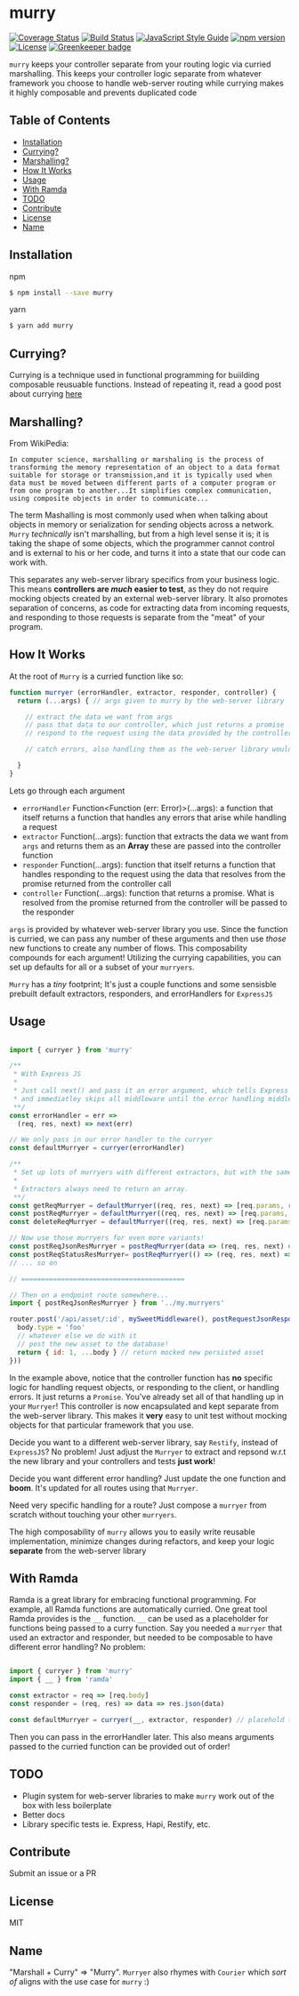 # murry

[![Coverage Status](https://coveralls.io/repos/github/TillaTheHun0/murry/badge.svg?branch=master)](https://coveralls.io/github/TillaTheHun0/murry?branch=master) [![Build Status](https://travis-ci.org/TillaTheHun0/murry.svg?branch=master)](https://travis-ci.org/TillaTheHun0/murry?branch=master) [![JavaScript Style Guide](https://img.shields.io/badge/code_style-standard-brightgreen.svg)](https://standardjs.com) [![npm version](https://img.shields.io/npm/v/murry.svg)](https://www.npmjs.com/package/murry) [![License](https://img.shields.io/npm/l/murry.svg?maxAge=2592000?style=plastic)](https://github.com/TillaTheHun0/murry/blob/master/LICENSE) [![Greenkeeper badge](https://badges.greenkeeper.io/TillaTheHun0/murry.svg)](https://greenkeeper.io/)


`murry` keeps your controller separate from your routing logic via curried marshalling. This keeps your controller logic separate from whatever framework you choose to handle web-server routing while currying makes it highly composable and prevents duplicated code

## Table of Contents
- [Installation](#installation)
- [Currying?](#currying?)
- [Marshalling?](#marshalling)
- [How It Works](#howitworks)
- [Usage](#usage)
- [With Ramda](#withramda)
- [TODO](#todo)
- [Contribute](#contribute)
- [License](#license)
- [Name](#name)

## Installation

npm
```bash
$ npm install --save murry
```

yarn
```bash
$ yarn add murry
```

## Currying?

Currying is a technique used in functional programming for buiilding composable reusuable functions. Instead of repeating it, read a good post about currying [here](https://www.sitepoint.com/currying-in-functional-javascript/)

## Marshalling?

From WikiPedia:
```
In computer science, marshalling or marshaling is the process of transforming the memory representation of an object to a data format suitable for storage or transmission,and it is typically used when data must be moved between different parts of a computer program or from one program to another...It simplifies complex communication, using composite objects in order to communicate...
```

The term Mashalling is most commonly used when when talking about objects in memory or serialization for sending objects across a network. `Murry` _technically_ isn't marshalling, but from a high level sense it is; it is taking the shape of some objects, which the programmer cannot control and is external to his or her code, and turns it into a state that our code can work with.

This separates any web-server library specifics from your business logic. This means **controllers are _much_ easier to test**, as they do not require mocking objects created by an external web-server library. It also promotes separation of concerns, as code for extracting data from incoming requests, and responding to those requests is separate from the "meat" of your program.

## How It Works

At the root of `Murry` is a curried function like so:

```javascript
function murryer (errorHandler, extractor, responder, controller) {
  return (...args) { // args given to murry by the web-server library

    // extract the data we want from args
    // pass that data to our controller, which just returns a promise
    // respond to the request using the data provided by the controller

    // catch errors, also handling them as the web-server library would

  }
}
```

Lets go through each argument
- `errorHandler` Function<Function (err: Error)>(...args): a function that itself returns a function that handles any errors that arise while handling a request
- `extractor` Function<Array>(...args): function that extracts the data we want from `args` and returns them as an **Array** these are passed into the controller function
- `responder` Function<Function>(...args): function that itself returns a function that handles responding to the request using the data that resolves from the promise returned from the controller call
- `controller` Function<Promise>(...args): function that returns a promise. What is resolved from the promise returned from the controller will be passed to the responder


`args` is provided by whatever web-server library you use. Since the function is curried, we can pass any number of these arguments and then use _those_ new functions to create any number of flows. This composability compounds for each argument! Utilizing the currying capabilities, you can set up defaults for all or a subset of your `murryers`.

`Murry` has a _tiny_ footprint; It's just a couple functions and some sensisble prebuilt default extractors, responders, and errorHandlers for `ExpressJS`

## Usage

```javascript

import { curryer } from 'murry'

/**
 * With Express JS
 * 
 * Just call next() and pass it an error argument, which tells Express that an error has occurred
 * and immediatley skips all middleware until the error handling middleware
 **/
const errorHandler = err =>
  (req, res, next) => next(err)

// We only pass in our error handler to the curryer
const defaultMurryer = curryer(errorHandler)

/**
 * Set up lots of murryers with different extractors, but with the same error handling!
 * 
 * Extractors always need to return an array.
 **/
const getReqMurryer = defaultMurryer((req, res, next) => [req.params, req.query]) // extract the url params and query string
const postReqMurryer = defaultMurryer((req, res, next) => [req.params, req.body]) // extract the url params and the body
const deleteReqMurryer = defaultMurryer((req, res, next) => [req.params]) // extract just the url params

// Now use those murryers for even more variants!
const postReqJsonResMurryer = postReqMurryer(data => (req, res, next) =>  res.json(data))
const postReqStatusResMurryer= postReqMurryer(() => (req, res, next) => res.sendStatus(203))
// ... so on

// =========================================

// Then on a endpoint route somewhere...
import { postReqJsonResMurryer } from '../my.murryers'

router.post('/api/asset/:id', mySweetMiddleware(), postRequestJsonResponse(async (body) => {
  body.type = 'foo'
  // whatever else we do with it
  // post the new asset to the database!
  return { id: 1, ...body } // return mocked new persisted asset
}))
```

In the example above, notice that the controller function has **no** specific logic for handling request objects, or responding to the client, or handling errors. It just returns a `Promise`. You've already set all of that handling up in your `Murryer`! This controller is now encapsulated and kept separate from the web-server library. This makes it **very** easy to unit test without mocking objects for that particular framework that you use.

Decide you want to a different web-server library, say `Restify`, instead of `ExpressJS`? No problem! Just adjust the `Murryer` to extract and repsond w.r.t the new library and your controllers and tests **just work**!

Decide you want different error handling? Just update the one function and **boom**. It's updated for all routes using that `Murryer`.

Need very specific handling for a route? Just compose a `murryer` from scratch without touching your other `murryers`.

The high composability of `murry` allows you to easily write reusable implementation, minimize changes during refactors, and keep your logic **separate** from the web-server library

## With Ramda

Ramda is a great library for embracing functional programming. For example, all Ramda functions are automatically curried. One great tool Ramda provides is the `__` function. `__` can be used as a placeholder for functions being passed to a curry function. Say you needed a `murryer` that used an extractor and responder, but needed to be composable to have different error handling? No problem:

```javascript

import { curryer } from 'murry'
import { __ } from 'ramda'

const extractor = req => [req.body]
const responder = (req, res) => data => res.json(data)

const defaultMurryer = curryer(__, extractor, responder) // placehold the errorHandler
```

Then you can pass in the errorHandler later. This also means arguments passed to the curried function can be provided out of order!

## TODO

- Plugin system for web-server libraries to make `murry` work out of the box with less boilerplate
- Better docs
- Library specific tests ie. Express, Hapi, Restify, etc.

## Contribute

Submit an issue or a PR

## License
MIT

## Name
"Marshall + Curry" => "Murry". `Murryer` also rhymes with `Courier` which _sort of_ aligns with the use case for `murry` :)

